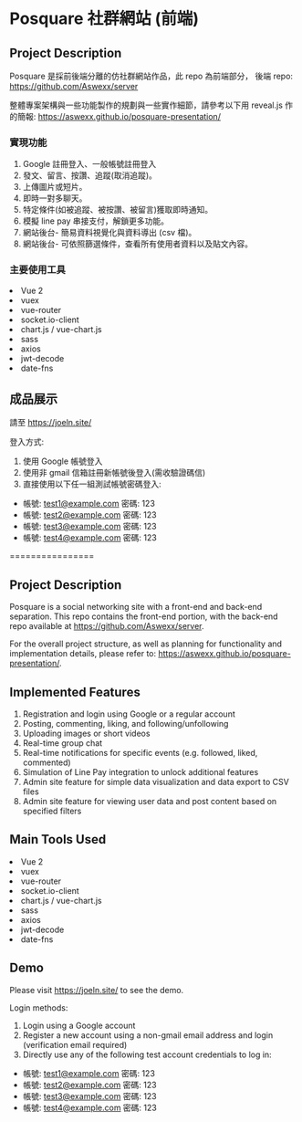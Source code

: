 # Posquare 社群網站 (前端)

## Project Description

Posquare 是採前後端分離的仿社群網站作品，此 repo 為前端部分，
後端 repo: https://github.com/Aswexx/server

整體專案架構與一些功能製作的規劃與一些實作細節，請參考以下用 reveal.js 作的簡報:
https://aswexx.github.io/posquare-presentation/


### 實現功能
1. Google 註冊登入、一般帳號註冊登入
2. 發文、留言、按讚、追蹤(取消追蹤)。
3. 上傳圖片或短片。
4. 即時一對多聊天。
5. 特定條件(如被追蹤、被按讚、被留言)獲取即時通知。
6. 模擬 line pay 串接支付，解鎖更多功能。
7. 網站後台- 簡易資料視覺化與資料導出 (csv 檔)。
8. 網站後台- 可依照篩選條件，查看所有使用者資料以及貼文內容。

### 主要使用工具
<li>Vue 2</li>
<li>vuex</li>
<li>vue-router</li>
<li>socket.io-client</li>
<li>chart.js / vue-chart.js</li>
<li>sass</li>
<li>axios</li>
<li>jwt-decode</li>
<li>date-fns</li>

## 成品展示
請至 https://joeln.site/

登入方式:
1. 使用 Google 帳號登入
2. 使用非 gmail 信箱註冊新帳號後登入(需收驗證碼信)
3. 直接使用以下任一組測試帳號密碼登入:

- 帳號: test1@example.com
密碼: 123
- 帳號: test2@example.com
密碼: 123
- 帳號: test3@example.com
密碼: 123
- 帳號: test4@example.com
密碼: 123

================

## Project Description
Posquare is a social networking site with a front-end and back-end separation. This repo contains the front-end portion, with the back-end repo available at https://github.com/Aswexx/server.

For the overall project structure, as well as planning for functionality and implementation details, please refer to: https://aswexx.github.io/posquare-presentation/.

## Implemented Features
1. Registration and login using Google or a regular account
2. Posting, commenting, liking, and following/unfollowing
3. Uploading images or short videos
4. Real-time group chat
5. Real-time notifications for specific events (e.g. followed, liked, commented)
6. Simulation of Line Pay integration to unlock additional features
7. Admin site feature for simple data visualization and data export to CSV files
8. Admin site feature for viewing user data and post content based on specified filters

## Main Tools Used
<li>Vue 2</li>
<li>vuex</li>
<li>vue-router</li>
<li>socket.io-client</li>
<li>chart.js / vue-chart.js</li>
<li>sass</li>
<li>axios</li>
<li>jwt-decode</li>
<li>date-fns</li>

## Demo
Please visit https://joeln.site/ to see the demo.

Login methods:

1. Login using a Google account
2. Register a new account using a non-gmail email address and login (verification email required)
3. Directly use any of the following test account credentials to log in:

- 帳號: test1@example.com
密碼: 123
- 帳號: test2@example.com
密碼: 123
- 帳號: test3@example.com
密碼: 123
- 帳號: test4@example.com
密碼: 123
